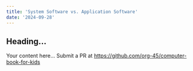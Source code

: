 ```yaml
---
title: 'System Software vs. Application Software'
date: '2024-09-28'
---
```


## Heading...
Your content here...
Submit a PR at https://github.com/org-45/computer-book-for-kids
